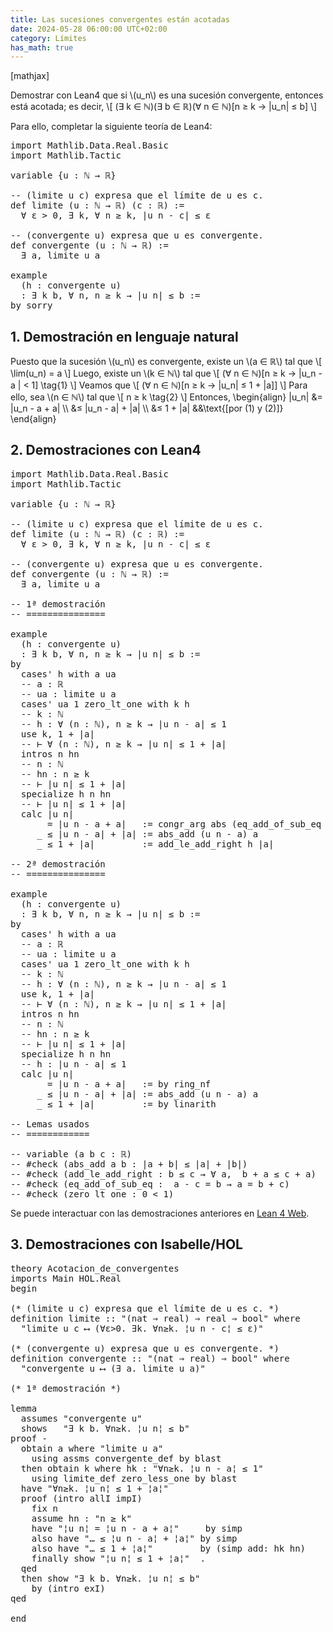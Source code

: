 ```yaml
---
title: Las sucesiones convergentes están acotadas
date: 2024-05-28 06:00:00 UTC+02:00
category: Límites
has_math: true
---
```


[mathjax]

Demostrar con Lean4 que si \\(u_n\\) es una sucesión convergente, entonces está acotada; es decir,
\\[ (∃ k ∈ ℕ)(∃ b ∈ ℝ)(∀ n ∈ ℕ)[n ≥ k → |u_n| ≤ b] \\]

Para ello, completar la siguiente teoría de Lean4:

<pre lang="lean">
import Mathlib.Data.Real.Basic
import Mathlib.Tactic

variable {u : ℕ → ℝ}

-- (limite u c) expresa que el límite de u es c.
def limite (u : ℕ → ℝ) (c : ℝ) :=
  ∀ ε > 0, ∃ k, ∀ n ≥ k, |u n - c| ≤ ε

-- (convergente u) expresa que u es convergente.
def convergente (u : ℕ → ℝ) :=
  ∃ a, limite u a

example
  (h : convergente u)
  : ∃ k b, ∀ n, n ≥ k → |u n| ≤ b :=
by sorry
</pre>
<!--more-->

<h2>1. Demostración en lenguaje natural</h2>

Puesto que la sucesión \\(u_n\\) es convergente, existe un \\(a ∈ ℝ\\) tal que
\\[ \\lim(u_n) = a \\]
Luego, existe un \\(k ∈ ℕ\\) tal que
\\[ (∀ n ∈ ℕ)[n ≥ k → |u_n - a | < 1] \\tag{1} \\]
Veamos que
\\[ (∀ n ∈ ℕ)[n ≥ k → |u_n| ≤ 1 + |a]] \\]
Para ello, sea \\(n ∈ ℕ\\) tal que
\\[ n ≥ k \\tag{2} \\]
Entonces,
\\begin{align}
   |u_n| &= |u_n - a + a|    \\\\
         &≤ |u_n - a| + |a|  \\\\
         &≤ 1 + |a|          &&\\text{[por (1) y (2)]}
\\end{align}

<h2>2. Demostraciones con Lean4</h2>

<pre lang="lean">
import Mathlib.Data.Real.Basic
import Mathlib.Tactic

variable {u : ℕ → ℝ}

-- (limite u c) expresa que el límite de u es c.
def limite (u : ℕ → ℝ) (c : ℝ) :=
  ∀ ε > 0, ∃ k, ∀ n ≥ k, |u n - c| ≤ ε

-- (convergente u) expresa que u es convergente.
def convergente (u : ℕ → ℝ) :=
  ∃ a, limite u a

-- 1ª demostración
-- ===============

example
  (h : convergente u)
  : ∃ k b, ∀ n, n ≥ k → |u n| ≤ b :=
by
  cases' h with a ua
  -- a : ℝ
  -- ua : limite u a
  cases' ua 1 zero_lt_one with k h
  -- k : ℕ
  -- h : ∀ (n : ℕ), n ≥ k → |u n - a| ≤ 1
  use k, 1 + |a|
  -- ⊢ ∀ (n : ℕ), n ≥ k → |u n| ≤ 1 + |a|
  intros n hn
  -- n : ℕ
  -- hn : n ≥ k
  -- ⊢ |u n| ≤ 1 + |a|
  specialize h n hn
  -- ⊢ |u n| ≤ 1 + |a|
  calc |u n|
       = |u n - a + a|   := congr_arg abs (eq_add_of_sub_eq rfl)
     _ ≤ |u n - a| + |a| := abs_add (u n - a) a
     _ ≤ 1 + |a|         := add_le_add_right h |a|

-- 2ª demostración
-- ===============

example
  (h : convergente u)
  : ∃ k b, ∀ n, n ≥ k → |u n| ≤ b :=
by
  cases' h with a ua
  -- a : ℝ
  -- ua : limite u a
  cases' ua 1 zero_lt_one with k h
  -- k : ℕ
  -- h : ∀ (n : ℕ), n ≥ k → |u n - a| ≤ 1
  use k, 1 + |a|
  -- ⊢ ∀ (n : ℕ), n ≥ k → |u n| ≤ 1 + |a|
  intros n hn
  -- n : ℕ
  -- hn : n ≥ k
  -- ⊢ |u n| ≤ 1 + |a|
  specialize h n hn
  -- h : |u n - a| ≤ 1
  calc |u n|
       = |u n - a + a|   := by ring_nf
     _ ≤ |u n - a| + |a| := abs_add (u n - a) a
     _ ≤ 1 + |a|         := by linarith

-- Lemas usados
-- ============

-- variable (a b c : ℝ)
-- #check (abs_add a b : |a + b| ≤ |a| + |b|)
-- #check (add_le_add_right : b ≤ c → ∀ a,  b + a ≤ c + a)
-- #check (eq_add_of_sub_eq :  a - c = b → a = b + c)
-- #check (zero_lt_one : 0 < 1)
</pre>

Se puede interactuar con las demostraciones anteriores en [Lean 4 Web](https://live.lean-lang.org/#url=https://raw.githubusercontent.com/jaalonso/Calculemus2/main/src/Acotacion_de_convergentes.lean).

<h2>3. Demostraciones con Isabelle/HOL</h2>

<pre lang="isar">
theory Acotacion_de_convergentes
imports Main HOL.Real
begin

(* (limite u c) expresa que el límite de u es c. *)
definition limite :: "(nat ⇒ real) ⇒ real ⇒ bool" where
  "limite u c ⟷ (∀ε>0. ∃k. ∀n≥k. ¦u n - c¦ ≤ ε)"

(* (convergente u) expresa que u es convergente. *)
definition convergente :: "(nat ⇒ real) ⇒ bool" where
  "convergente u ⟷ (∃ a. limite u a)"

(* 1ª demostración *)

lemma
  assumes "convergente u"
  shows   "∃ k b. ∀n≥k. ¦u n¦ ≤ b"
proof -
  obtain a where "limite u a"
    using assms convergente_def by blast
  then obtain k where hk : "∀n≥k. ¦u n - a¦ ≤ 1"
    using limite_def zero_less_one by blast
  have "∀n≥k. ¦u n¦ ≤ 1 + ¦a¦"
  proof (intro allI impI)
    fix n
    assume hn : "n ≥ k"
    have "¦u n¦ = ¦u n - a + a¦"     by simp
    also have "… ≤ ¦u n - a¦ + ¦a¦" by simp
    also have "… ≤ 1 + ¦a¦"         by (simp add: hk hn)
    finally show "¦u n¦ ≤ 1 + ¦a¦"  .
  qed
  then show "∃ k b. ∀n≥k. ¦u n¦ ≤ b"
    by (intro exI)
qed

end
</pre>
